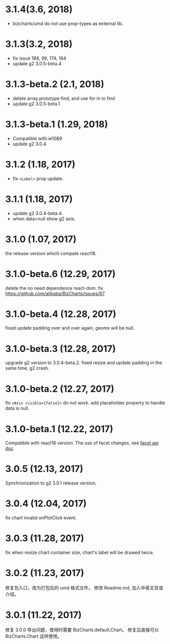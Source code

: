 # 3.1.4(3.6, 2018)
- bizcharts/umd do not use prop-types as external lib.

# 3.1.3(3.2, 2018)
- fix issue 184, 99, 174, 164
- update g2 3.0.5-beta.4

# 3.1.3-beta.2 (2.1, 2018)
- delete array.prototype find, and use for in to find
- update g2 3.0.5-beta.1

# 3.1.3-beta.1 (1.29, 2018)
- Compatible with ie10&9
- update g2 3.0.4

# 3.1.2 (1.18, 2017)
- fix `<Label>` prop update.

# 3.1.1 (1.18, 2017)
- update g2 3.0.4-beta.4.
- when data=null show g2 axis.

# 3.1.0 (1.07, 2017)
the release version which compate react16.

# 3.1.0-beta.6 (12.29, 2017)
delete the no need dependence react-dom.
fix https://github.com/alibaba/BizCharts/issues/67

# 3.1.0-beta.4 (12.28, 2017)
fixed update padding over and over again, geoms will be null.

# 3.1.0-beta.3 (12.28, 2017)
upgrade g2 version to 3.0.4-beta.2.
fixed resize and update padding in the same time, g2 crash.

# 3.1.0-beta.2 (12.27, 2017)
fix `<Axis visible={false}>` do not work.
add placeholder property to handle data is null.

# 3.1.0-beta.1 (12.22, 2017)
Compatible with react16 version.
The use of facet changes, see [facet api doc]( https://github.com/alibaba/BizCharts/blob/master/doc/api/facet.md).

# 3.0.5 (12.13, 2017)
Synchronization to g2 3.0.1 release version.

# 3.0.4 (12.04, 2017)
fix chart invalid onPlotClick event.

# 3.0.3 (11.28, 2017)
fix when resize chart container size, chart's label will be drawed twice.

# 3.0.2 (11.23, 2017)
修复包入口，改为打包后的 umd 格式文件。
修改 Readme.md, 加入中英文双语介绍。

# 3.0.1 (11.22, 2017)
修复 3.0.0 导出问题，使用时需要 BizCharts.default.Chart。
修复后直接可以 BizCharts.Chart 这样使用。